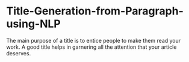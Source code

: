 # Title-Generation-from-Paragraph-using-NLP
The main purpose of a title is to entice people to make them read your work. A good title helps in garnering all the attention that your article deserves.
